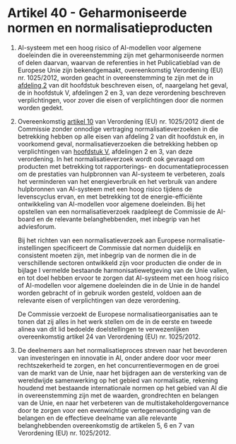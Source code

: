 # Artikel 40 - Geharmoniseerde normen en normalisatieproducten

1. AI-systeem met een hoog risico of AI-modellen voor algemene doeleinden die in overeenstemming zijn met geharmoniseerde normen of delen daarvan, waarvan de referenties in het Publicatieblad van de Europese Unie zijn bekendgemaakt, overeenkomstig Verordening (EU) nr. 1025/2012, worden geacht in overeenstemming te zijn met de in [afdeling 2](../afdeling-2/a8.md) van dit hoofdstuk beschreven eisen, of, naargelang het geval, de in hoofdstuk V, afdelingen 2 en 3, van deze verordening beschreven verplichtingen, voor zover die eisen of verplichtingen door die normen worden gedekt.

2. Overeenkomstig [artikel 10](../afdeling-2/a10.md) van Verordening (EU) nr. 1025/2012 dient de Commissie zonder onnodige vertraging normalisatieverzoeken in die betrekking hebben op alle eisen van afdeling 2 van dit hoofdstuk en, in voorkomend geval, normalisatieverzoeken die betrekking hebben op verplichtingen van [hoofdstuk V](../../hoofdstuk-5/afdeling-1/a51.md), afdelingen 2 en 3, van deze verordening. In het normalisatieverzoek wordt ook gevraagd om producten met betrekking tot rapporterings- en documentatieprocessen om de prestaties van hulpbronnen van AI-systeem te verbeteren, zoals het verminderen van het energieverbruik en het verbruik van andere hulpbronnen van AI-systeem met een hoog risico tijdens de levenscyclus ervan, en met betrekking tot de energie-efficiënte ontwikkeling van AI-modellen voor algemene doeleinden. Bij het opstellen van een normalisatieverzoek raadpleegt de Commissie de AI-board en de relevante belanghebbenden, met inbegrip van het adviesforum.

      Bij het richten van een normalisatieverzoek aan Europese normalisatie-instellingen specificeert de Commissie dat normen duidelijk en consistent moeten zijn, met inbegrip van de normen die in de verschillende sectoren ontwikkeld zijn voor producten die onder de in bijlage I vermelde bestaande harmonisatiewetgeving van de Unie vallen, en tot doel hebben ervoor te zorgen dat AI-systeem met een hoog risico of AI-modellen voor algemene doeleinden die in de Unie in de handel worden gebracht of in gebruik worden gesteld, voldoen aan de relevante eisen of verplichtingen van deze verordening.

      De Commissie verzoekt de Europese normalisatieorganisaties aan te tonen dat zij alles in het werk stellen om de in de eerste en tweede alinea van dit lid bedoelde doelstellingen te verwezenlijken overeenkomstig artikel 24 van Verordening (EU) nr. 1025/2012.

3. De deelnemers aan het normalisatieproces streven naar het bevorderen van investeringen en innovatie in AI, onder andere door voor meer rechtszekerheid te zorgen, en het concurrentievermogen en de groei van de markt van de Unie, naar het bijdragen aan de versterking van de wereldwijde samenwerking op het gebied van normalisatie, rekening houdend met bestaande internationale normen op het gebied van AI die in overeenstemming zijn met de waarden, grondrechten en belangen van de Unie, en naar het verbeteren van de multistakeholdergovernance door te zorgen voor een evenwichtige vertegenwoordiging van de belangen en de effectieve deelname van alle relevante belanghebbenden overeenkomstig de artikelen 5, 6 en 7 van Verordening (EU) nr. 1025/2012.
